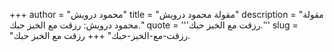 +++
author = "محمود درويش"
title = "مقولة محمود درويش"
description = "مقولة محمود درويش: رزقت مع الخبز حبك."
quote = '''رزقت مع الخبز حبك.'''
slug = "رزقت-مع-الخبز-حبك"
+++
رزقت مع الخبز حبك.
